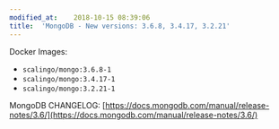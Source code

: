 ```yaml
---
modified_at:	2018-10-15 08:39:06
title:	'MongoDB - New versions: 3.6.8, 3.4.17, 3.2.21'
---
```


Docker Images:

* `scalingo/mongo:3.6.8-1`
* `scalingo/mongo:3.4.17-1`
* `scalingo/mongo:3.2.21-1`

MongoDB CHANGELOG: [https://docs.mongodb.com/manual/release-notes/3.6/](https://docs.mongodb.com/manual/release-notes/3.6/)
